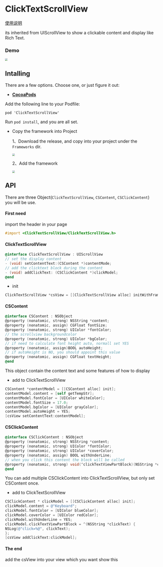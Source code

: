 # ClickTextScrollView
[使用说明](https://github.com/66543210/ClickTextScrollView/blob/master/README.CN.md)

its inherited from UIScrollView to show a clickable content and display like Rich Text.

### Demo

<img src="https://user-images.githubusercontent.com/35450350/115772093-4bd2b000-a3e1-11eb-819f-77a9c7e8325f.png" style="zoom:50%;" />

## Intalling

There are a few options. Choose one, or just figure it out:

- **[CocoaPods](https://cocoapods.org/)**

Add the following line to your Podfile:

```
pod 'ClickTextScrollView'
```

Run `pod install`, and you are all set.

- Copy the framework into Project

  1、Download the release, and copy into your project under the `Frameworks` dir.

  <img src="https://user-images.githubusercontent.com/35450350/115772221-6e64c900-a3e1-11eb-9b61-85e47387eaca.png" style="zoom:50%;" />

  2、Add the framework

  <img src="https://user-images.githubusercontent.com/35450350/115772317-89373d80-a3e1-11eb-94df-c5f8c0307689.png" style="zoom:50%;" />



## API

There are three Object(`ClickTextScrollView`, `CSContent`, `CSClickContent`) you will be use.

#### First need

import the header in your page

```objective-c
#import <ClickTextScrollView/ClickTextScrollView.h>
```



#### ClickTextScrollView

```objective-c
@interface ClickTextScrollView : UIScrollView
// set the display content
- (void) setContentText:(CSContent *)contentMode;
// add the clicktext block during the content
- (void) addClickText: (CSClickContent *)clickModel;
@end
```

- init

```objective-c
ClickTextScrollView *csView = [[ClickTextScrollView alloc] initWithFrame:CGRectMake(SCREEN_WIDTH * 0.1, SCREEN_HEIGHT * 0.25, SCREEN_WIDTH * 0.8, SCREEN_HEIGHT * 0.2)];
```



#### CSContent

```objective-c
@interface CSContent : NSObject
@property (nonatomic, strong) NSString *content;
@property (nonatomic, assign) CGFloat fontSize;
@property (nonatomic, strong) UIColor *fontColor;
// the scrollview backgroundcolor
@property (nonatomic, strong) UIColor *bgColor;
// if need to calculate font height auto, normall set YES
@property (nonatomic, assign)BOOL autoHeight;
// if autoHeight is NO, you should appoint this value
@property (nonatomic, assign) CGFloat textHeight;
@end
```

This object contain the content text and some features of how to display



- add to ClickTextScrollView

```objective-c
CSContent *contentModel = [[CSContent alloc] init];
contentModel.content = [self getTempStr];
contentModel.fontColor = [UIColor whiteColor];
contentModel.fontSize = 17.0;
contentModel.bgColor = [UIColor grayColor];
contentModel.autoHeight = YES;
[csView setContentText:contentModel];
```



#### CSClickContent

```objective-c
@interface CSClickContent : NSObject
@property (nonatomic, strong) NSString *content;
@property (nonatomic, strong) UIColor *fontColor;
@property (nonatomic, strong) UIColor *coverColor;
@property (nonatomic, assign) BOOL withUnderLine;
// when you click this content the block will be called
@property (nonatomic, strong) void(^clickTextViewPartBlock)(NSString *clickText);
@end
```



You can add multiple CSClickContent into ClickTextScrollView, but only set CSContent once.

- add to ClickTextScrollView

```objective-c
CSClickContent * clickModel = [[CSClickContent alloc] init];
clickModel.content = @"Keyboard";
clickModel.fontColor = [UIColor blueColor];
clickModel.coverColor = [UIColor redColor];
clickModel.withUnderLine = YES;
clickModel.clickTextViewPartBlock = ^(NSString *clickText) {
NSLog(@"click=%@", clickText);
};
[csView addClickText:clickModel];
```



#### The end

add the csView into your view which you want show this

